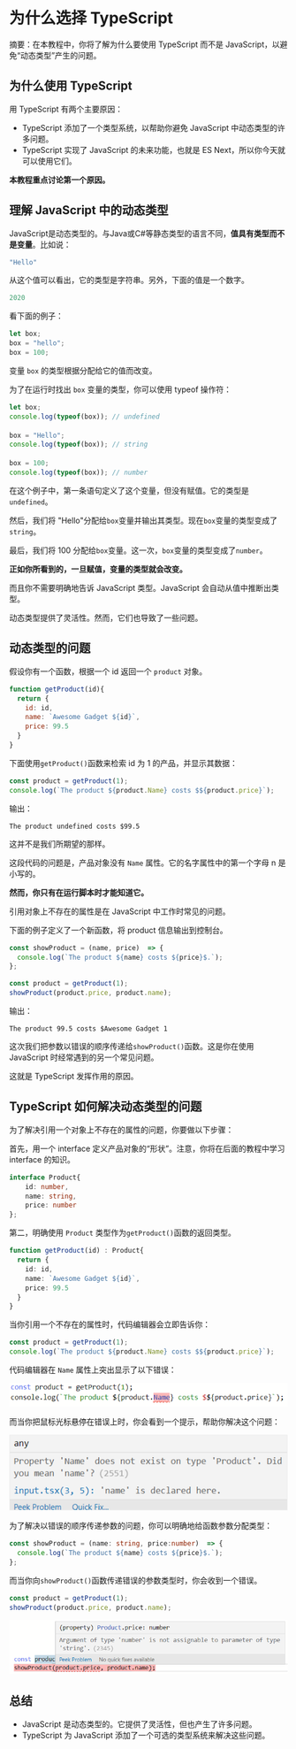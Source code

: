 # 为什么选择  TypeScript

摘要：在本教程中，你将了解为什么要使用 TypeScript 而不是 JavaScript，以避免“动态类型”产生的问题。

## 为什么使用 TypeScript

用 TypeScript 有两个主要原因：

- TypeScript 添加了一个类型系统，以帮助你避免 JavaScript 中动态类型的许多问题。
- TypeScript 实现了 JavaScript 的未来功能，也就是 ES Next，所以你今天就可以使用它们。

**本教程重点讨论第一个原因。**

## 理解 JavaScript 中的动态类型

JavaScript是动态类型的。与Java或C#等静态类型的语言不同，**值具有类型而不是变量**。比如说：

```js
"Hello"
```

从这个值可以看出，它的类型是字符串。另外，下面的值是一个数字。

```js
2020
```

看下面的例子：

```js
let box;
box = "hello";
box = 100;
```

变量 `box` 的类型根据分配给它的值而改变。

为了在运行时找出 `box` 变量的类型，你可以使用 typeof 操作符：

```js
let box;
console.log(typeof(box)); // undefined

box = "Hello";
console.log(typeof(box)); // string

box = 100;
console.log(typeof(box)); // number
```

在这个例子中，第一条语句定义了这个变量，但没有赋值。它的类型是 `undefined`。

然后，我们将 "Hello"分配给`box`变量并输出其类型。现在`box`变量的类型变成了`string`。

最后，我们将 100 分配给`box`变量。这一次，`box`变量的类型变成了`number`。

**正如你所看到的，一旦赋值，变量的类型就会改变。**

而且你不需要明确地告诉 JavaScript 类型。JavaScript 会自动从值中推断出类型。

动态类型提供了灵活性。然而，它们也导致了一些问题。

## 动态类型的问题

假设你有一个函数，根据一个 id 返回一个 `product` 对象。

```js
function getProduct(id){
  return {
    id: id,
    name: `Awesome Gadget ${id}`,
    price: 99.5
  }
}
```

下面使用`getProduct()`函数来检索 id 为 1 的产品，并显示其数据：

```js
const product = getProduct(1);
console.log(`The product ${product.Name} costs $${product.price}`);
```

输出：

```text
The product undefined costs $99.5
```

这并不是我们所期望的那样。

这段代码的问题是，产品对象没有 `Name` 属性。它的名字属性中的第一个字母 n 是小写的。

**然而，你只有在运行脚本时才能知道它。**

引用对象上不存在的属性是在 JavaScript 中工作时常见的问题。

下面的例子定义了一个新函数，将 product 信息输出到控制台。

```js
const showProduct = (name, price)  => {
  console.log(`The product ${name} costs ${price}$.`);
};
```

```js
const product = getProduct(1);
showProduct(product.price, product.name);
```

输出：

```text
The product 99.5 costs $Awesome Gadget 1
```

这次我们把参数以错误的顺序传递给`showProduct()`函数。这是你在使用 JavaScript 时经常遇到的另一个常见问题。

这就是 TypeScript 发挥作用的原因。

## TypeScript 如何解决动态类型的问题

为了解决引用一个对象上不存在的属性的问题，你要做以下步骤：

首先，用一个 interface 定义产品对象的“形状”。注意，你将在后面的教程中学习 interface 的知识。

```ts
interface Product{
    id: number,
    name: string,
    price: number
};
```

第二，明确使用 `Product` 类型作为`getProduct()`函数的返回类型。

```ts
function getProduct(id) : Product{
  return {
    id: id,
    name: `Awesome Gadget ${id}`,
    price: 99.5
  }
}
```

当你引用一个不存在的属性时，代码编辑器会立即告诉你：

```ts
const product = getProduct(1);
console.log(`The product ${product.Name} costs $${product.price}`);
```

代码编辑器在 `Name` 属性上突出显示了以下错误：

<img src="/why-typescript-error.png"/>

而当你把鼠标光标悬停在错误上时，你会看到一个提示，帮助你解决这个问题：

<img src="/why-typescript-hint.png"/>

为了解决以错误的顺序传递参数的问题，你可以明确地给函数参数分配类型：

```ts
const showProduct = (name: string, price:number)  => {
  console.log(`The product ${name} costs ${price}$.`);
};
```

而当你向`showProduct()`函数传递错误的参数类型时，你会收到一个错误。

```ts
const product = getProduct(1);
showProduct(product.price, product.name);
```

<img src="/why-typescript-error-in-function-arguments.png"/>

## 总结

- JavaScript 是动态类型的。它提供了灵活性，但也产生了许多问题。
- TypeScript 为 JavaScript 添加了一个可选的类型系统来解决这些问题。
